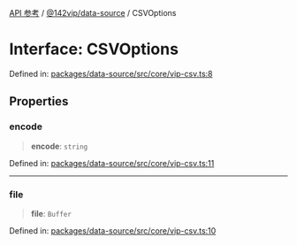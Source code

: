 [API 参考](../wiki/Home) / [@142vip/data-source](../wiki/@142vip.data-source) / CSVOptions

# Interface: CSVOptions

Defined in: [packages/data-source/src/core/vip-csv.ts:8](https://github.com/142vip/core-x/blob/15d5bc9ef4bece78c0e60bdf074a2d245f625100/packages/data-source/src/core/vip-csv.ts#L8)

## Properties

### encode

> **encode**: `string`

Defined in: [packages/data-source/src/core/vip-csv.ts:11](https://github.com/142vip/core-x/blob/15d5bc9ef4bece78c0e60bdf074a2d245f625100/packages/data-source/src/core/vip-csv.ts#L11)

***

### file

> **file**: `Buffer`

Defined in: [packages/data-source/src/core/vip-csv.ts:10](https://github.com/142vip/core-x/blob/15d5bc9ef4bece78c0e60bdf074a2d245f625100/packages/data-source/src/core/vip-csv.ts#L10)
